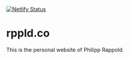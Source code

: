 [![Netlify Status](https://api.netlify.com/api/v1/badges/97af6bf2-825e-4408-8b06-8fc4c595c803/deploy-status)](https://app.netlify.com/sites/focused-banach-a696b1/deploys)

# rppld.co

This is the personal website of Philipp Rappold.
